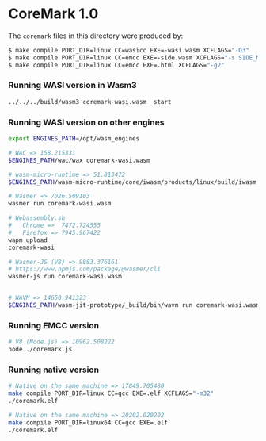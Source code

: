 # CoreMark 1.0

The `coremark` files in this directory were produced by:

```sh
$ make compile PORT_DIR=linux CC=wasicc EXE=-wasi.wasm XCFLAGS="-O3"
$ make compile PORT_DIR=linux CC=emcc EXE=-side.wasm XCFLAGS="-s SIDE_MODULE=1"
$ make compile PORT_DIR=linux CC=emcc EXE=.html XCFLAGS="-g2"
```

### Running WASI version in Wasm3

```sh
../../../build/wasm3 coremark-wasi.wasm _start
```

### Running WASI version on other engines

```sh
export ENGINES_PATH=/opt/wasm_engines

# WAC => 158.215331
$ENGINES_PATH/wac/wax coremark-wasi.wasm

# wasm-micro-runtime => 51.813472
$ENGINES_PATH/wasm-micro-runtime/core/iwasm/products/linux/build/iwasm coremark-wasi.wasm

# Wasmer => 7026.509103
wasmer run coremark-wasi.wasm

# Webassembly.sh
#   Chrome =>  7472.724555
#   Firefox => 7945.967422
wapm upload
coremark-wasi

# Wasmer-JS (V8) => 9883.376161
# https://www.npmjs.com/package/@wasmer/cli
wasmer-js run coremark-wasi.wasm


# WAVM => 14650.941323
$ENGINES_PATH/wasm-jit-prototype/_build/bin/wavm run coremark-wasi.wasm
```

### Running EMCC version

```sh
# V8 (Node.js) => 10962.508222
node ./coremark.js
```

### Running native version

```sh
# Native on the same machine => 17849.705480
make compile PORT_DIR=linux CC=gcc EXE=.elf XCFLAGS="-m32"
./coremark.elf

# Native on the same machine => 20202.020202
make compile PORT_DIR=linux64 CC=gcc EXE=.elf
./coremark.elf
```

